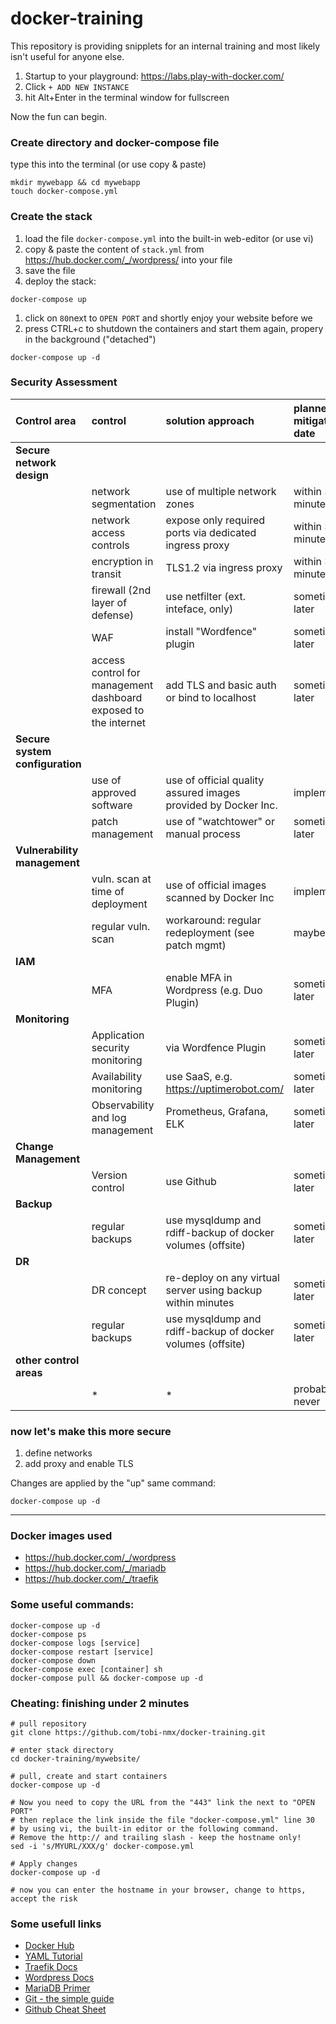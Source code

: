# docker-training

This repository is providing snipplets for an internal training and most likely isn't useful for anyone else.

1) Startup to your playground: https://labs.play-with-docker.com/
1) Click `+ ADD NEW INSTANCE`
1) hit Alt+Enter in the terminal window for fullscreen

Now the fun can begin.

### Create directory and docker-compose file
type this into the terminal (or use copy & paste)
```
mkdir mywebapp && cd mywebapp
touch docker-compose.yml
```

### Create the stack
1) load the file `docker-compose.yml` into the built-in web-editor (or use vi)
1) copy & paste the content of `stack.yml` from https://hub.docker.com/_/wordpress/ into your file
1) save the file
1) deploy the stack:
```
docker-compose up
```
1) click on `80`next to `OPEN PORT` and shortly enjoy your website before we
1) press CTRL+c to shutdown the containers and start them again, propery in the background ("detached")
```
docker-compose up -d
```

### Security Assessment
| Control area   | control   | solution approach   | planned mitigation date |
|:-|:-|:-|:-|
| **Secure network design** |
|| network segmentation | use of multiple network zones | within 30 minutes |
|| network access controls | expose only required ports via dedicated ingress proxy | within 30 minutes |
|| encryption in transit  | TLS1.2 via ingress proxy  | within 30 minutes |
|| firewall (2nd layer of defense) | use netfilter (ext. inteface, only) | sometime later |
|| WAF | install "Wordfence" plugin | sometime later | 
|| access control for management dashboard exposed to the internet | add TLS and basic auth or bind to localhost | sometime later |
| **Secure system configuration** |
|| use of approved software | use of official quality assured images provided by Docker Inc. | implemented |
|| patch management | use of "watchtower" or manual process | sometime later |
| **Vulnerability management** |
|| vuln. scan at time of deployment | use of official images scanned by Docker Inc | implemented |
|| regular vuln. scan | workaround: regular redeployment (see patch mgmt) | maybe never |
| **IAM** |
|| MFA | enable MFA in Wordpress (e.g. Duo Plugin) | sometime later |
| **Monitoring** |
|| Application security monitoring | via Wordfence Plugin | sometime later |
|| Availability monitoring | use SaaS, e.g. https://uptimerobot.com/ | sometime later |
|| Observability and log management | Prometheus, Grafana, ELK | sometime later |
| **Change Management** |
|| Version control | use Github | sometime later |
| **Backup** |
|| regular backups | use mysqldump and rdiff-backup of docker volumes (offsite) | sometime later |
| **DR** |
|| DR concept | re-deploy on any virtual server using backup within minutes | sometime later |
|| regular backups | use mysqldump and rdiff-backup of docker volumes (offsite) | sometime later |
| **other control areas** |
|| * | * | probably never |


### now let's make this more secure
1) define networks
2) add proxy and enable TLS

Changes are applied by the "up" same command:
```
docker-compose up -d
```

---

### Docker images used
- https://hub.docker.com/_/wordpress
- https://hub.docker.com/_/mariadb
- https://hub.docker.com/_/traefik


### Some useful commands:
```
docker-compose up -d
docker-compose ps
docker-compose logs [service]
docker-compose restart [service]
docker-compose down
docker-compose exec [container] sh
docker-compose pull && docker-compose up -d
```


### Cheating: finishing under 2 minutes
```
# pull repository
git clone https://github.com/tobi-nmx/docker-training.git

# enter stack directory
cd docker-training/mywebsite/

# pull, create and start containers
docker-compose up -d

# Now you need to copy the URL from the "443" link the next to "OPEN PORT"
# then replace the link inside the file "docker-compose.yml" line 30
# by using vi, the built-in editor or the following command.
# Remove the http:// and trailing slash - keep the hostname only!
sed -i 's/MYURL/XXX/g' docker-compose.yml

# Apply changes
docker-compose up -d

# now you can enter the hostname in your browser, change to https, accept the risk
```

### Some usefull links
- [Docker Hub](https://hub.docker.com/)
- [YAML Tutorial](https://rollout.io/blog/yaml-tutorial-everything-you-need-get-started/)
- [Traefik Docs](https://docs.traefik.io/)
- [Wordpress Docs](https://developer.wordpress.org/)
- [MariaDB Primer](https://mariadb.com/kb/en/a-mariadb-primer/)
- [Git - the simple guide](https://rogerdudler.github.io/git-guide/)
- [Github Cheat Sheet](https://github.github.com/training-kit/downloads/github-git-cheat-sheet.pdf)


